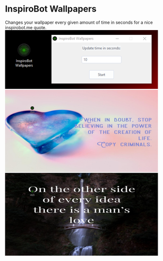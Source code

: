 # InspiroBot Wallpapers
Changes your wallpaper every given amount of time in seconds for a nice inspirobot.me quote.
![Screenshot](screenshots/1.png)
![Screenshot](screenshots\ex1.png)
![Screenshot](screenshots\ex2.png)
